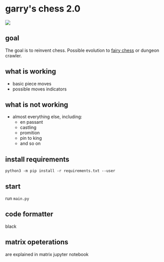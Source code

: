 # garry's chess 2.0

![](https://img.shields.io/endpoint?url=https://raw.githubusercontent.com/o-lenczyk/garry-s-chess-2.0/main/test-results/endpoint.json)

## goal
The goal is to reinvent chess. Possible evolution to [fairy chess](https://en.wikipedia.org/wiki/Fairy_chess) or dungeon crawler.

## what is working
- basic piece moves
- possible moves indicators

## what is not working
- almost everything else, including:
  - en passant
  - castling
  - promition
  - pin to king
  - and so on


## install requirements
`python3 -m pip install -r requirements.txt --user`

## start
run `main.py`

## code formatter
black

## matrix opeterations
are explained in matrix jupyter notebook